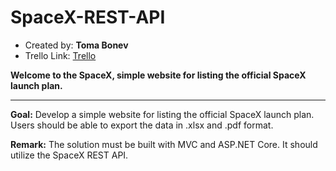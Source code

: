 # SpaceX-REST-API

- Created by: **Toma Bonev**
- Trello Link: [Trello](https://trello.com/b/FidNrecQ/spacex)

**Welcome to the SpaceX, simple website for listing the official SpaceX launch plan.**
***

**Goal:** Develop a simple website for listing the official SpaceX launch plan. Users should be able to export the data in .xlsx and .pdf format.

**Remark:** The solution must be built with MVC and ASP.NET Core. It should utilize the SpaceX REST API.
